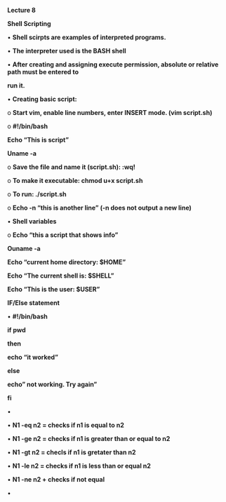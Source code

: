 ﻿

**Lecture 8**

**Shell Scripting**

• **Shell scirpts are examples of interpreted programs.**

• **The interpreter used is the BASH shell**

• **After creating and assigning execute permission, absolute or relative path must be entered to**

**run it.**

• **Creating basic script:**

o **Start vim, enable line numbers, enter INSERT mode. (vim script.sh)**

o **#!/bin/bash**

**Echo “This is script”**

**Uname -a**

o **Save the file and name it (script.sh): :wq!**

o **To make it executable: chmod u+x script.sh**

o **To run: ./script.sh**

o **Echo -n “this is another line” (-n does not output a new line)**

• **Shell variables**

o **Echo “this a script that shows info”**

**Ouname -a**

**Echo “current home directory: $HOME”**

**Echo “The current shell is: $SHELL”**

**Echo “This is the user: $USER”**

**IF/Else statement**

• **#!/bin/bash**

**if pwd**

**then**

**echo “it worked”**

**else**

**echo” not working. Try again”**

**fi**

•





• **N1 -eq n2 = checks if n1 is equal to n2**

• **N1 -ge n2 = checks if n1 is greater than or equal to n2**

• **N1 -gt n2 = checls if n1 is gretater than n2**

• **N1 -le n2 = checks if n1 is less than or equal n2**

• **N1 -ne n2 + checks if not equal**

•



